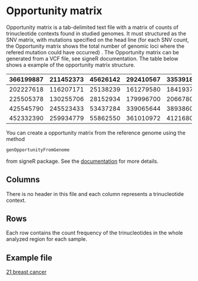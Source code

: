 # Opportunity matrix

Opportunity matrix is a tab-delimited text file with a matrix of counts of trinucleotide contexts found in studied genomes. It must structured as the SNV matrix, with mutations specified on the head line (for each SNV count, the Opportunity matrix shows the total number of genomic loci where the refered mutation could have occurred) . The Opportunity matrix can be generated from a VCF file, see signeR documentation. The table below shows a example of the opportunity matrix structure.

<table class="table table-striped table-hover" style="margin-left: auto; margin-right: auto;">
 <thead>
  <tr>
   <th style="text-align:left;"> 366199887 </th>
   <th style="text-align:left;"> 211452373 </th>
   <th style="text-align:left;"> 45626142 </th>
   <th style="text-align:left;"> 292410567 </th>
   <th style="text-align:left;"> 335391892 </th>
   <th style="text-align:left;"> 239339768 </th>
   <th style="text-align:left;"> ... </th>
   <th style="text-align:left;"> 50233875 </th>
  </tr>
 </thead>
<tbody>
  <tr>
   <td style="text-align:left;"> 202227618 </td>
   <td style="text-align:left;"> 116207171 </td>
   <td style="text-align:left;"> 25138239 </td>
   <td style="text-align:left;"> 161279580 </td>
   <td style="text-align:left;"> 184193767 </td>
   <td style="text-align:left;"> 131051208 </td>
   <td style="text-align:left;"> ... </td>
   <td style="text-align:left;"> 177385805 </td>
  </tr>
  <tr>
   <td style="text-align:left;"> 225505378 </td>
   <td style="text-align:left;"> 130255706 </td>
   <td style="text-align:left;"> 28152934 </td>
   <td style="text-align:left;"> 179996700 </td>
   <td style="text-align:left;"> 206678032 </td>
   <td style="text-align:left;"> 147634427 </td>
   <td style="text-align:left;"> ... </td>
   <td style="text-align:left;"> 199062504 </td>
  </tr>
  <tr>
   <td style="text-align:left;"> 425545790 </td>
   <td style="text-align:left;"> 245523433 </td>
   <td style="text-align:left;"> 53437284 </td>
   <td style="text-align:left;"> 339065644 </td>
   <td style="text-align:left;"> 389386002 </td>
   <td style="text-align:left;"> 278770926 </td>
   <td style="text-align:left;"> ... </td>
   <td style="text-align:left;"> 375075216 </td>
  </tr>
  <tr>
   <td style="text-align:left;"> 452332390 </td>
   <td style="text-align:left;"> 259934779 </td>
   <td style="text-align:left;"> 55862550 </td>
   <td style="text-align:left;"> 361010972 </td>
   <td style="text-align:left;"> 412168035 </td>
   <td style="text-align:left;"> 292805460 </td>
   <td style="text-align:left;"> ... </td>
   <td style="text-align:left;"> 396657807 </td>
  </tr>
</tbody>
</table>

You can create a opportunity matrix from the reference genome using the method 
```R
genOpportunityFromGenome
```
from signeR package. See the [documentation](https://bioconductor.org/packages/release/bioc/vignettes/signeR/inst/doc/signeR-vignette.html#toc3) for more details. 

## Columns
There is no header in this file and each column represents a trinucleotide context.

## Rows
Each row contains the count frequency of the trinucleotides in the whole analyzed region for each sample.

## Example file

[21 breast cancer](https://raw.githubusercontent.com/rvalieris/signeR/master/inst/extdata/21_breast_cancers.opportunity.txt)